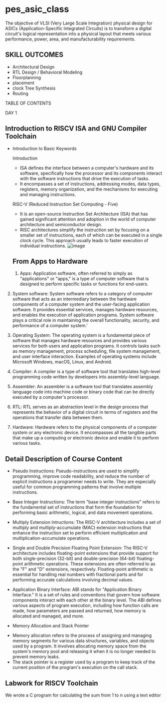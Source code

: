 # pes_asic_class
The objective of VLSI (Very Large Scale Integration) physical design for ASICs (Application-Specific Integrated Circuits) is to transform a digital circuit's logical representation into a physical layout that meets various performance, power, area, and manufacturability requirements.

## SKILL OUTCOMES

-  Architectural Design
-  RTL Design / Behavioral Modeling
-  Floorplanning
-  placement
-  clock Tree Synthesis
-  Routing


TABLE OF CONTENTS

 DAY 1

## Introduction to RISCV ISA and GNU Compiler Toolchain
- Introduction to Basic Keywords

  Introduction

  - ISA defines the interface between a computer's hardware and its software, specifically how the processor and its components interact with the software instructions that drive the execution of tasks.
  - It encompasses a set of instructions, addressing modes, data types, registers, memory organization, and the mechanisms for executing and managing instructions.

  RISC-V (Reduced Instruction Set Computing - Five)

  - It is an open-source Instruction Set Architecture (ISA) that has gained significant attention and adoption in the world of computer architecture and semiconductor design.
  - RISC architectures simplify the instruction set by focusing on a smaller set of instructions, each of which can be executed in a single clock cycle. This approach usually leads to faster execution of individual instructions.
![image](https://github.com/benedict04/pes_asic_class/assets/109859485/9b741651-11c9-474f-ab28-dcb517cdb588)



   ## From Apps to Hardware

  1. Apps: Application software, often referred to simply as "applications" or "apps," is a type of computer software that is designed to perform specific tasks or functions for end-users.

 2. System software: System software refers to a category of computer software that acts as an intermediary between the hardware components of a computer system and the user-facing application software. It provides essential services, manages hardware resources, and enables the execution of application programs. System software plays a critical role in maintaining the overall functionality, security, and performance of a computer system.'

3. Operating System: The operating system is a fundamental piece of software that manages hardware resources and provides various services for both users and application programs. It controls tasks such as memory management, process scheduling, file system management, and user interface interaction. Examples of operating systems include Microsoft Windows, macOS, Linux, and Android.

4. Compiler: A compiler is a type of software tool that translates high-level programming code written by developers into assembly-level language.

5. Assembler: An assembler is a software tool that translates assembly language code into machine code or binary code that can be directly executed by a computer's processor.

6. RTL: RTL serves as an abstraction level in the design process that represents the behavior of a digital circuit in terms of registers and the operations that transfer data between them.

7. Hardware: Hardware refers to the physical components of a computer system or any electronic device. It encompasses all the tangible parts that make up a computing or electronic device and enable it to perform various tasks.

## Detail Description of Course Content

+ Pseudo Instructions: Pseudo-instructions are used to simplify programming, improve code readability, and reduce the number of explicit instructions a programmer needs to write. They are especially useful for common programming patterns that involve multiple instructions.

+ Base Integer Instructions: The term "base integer instructions" refers to the fundamental set of instructions that form the foundation for performing basic arithmetic, logical, and data movement operations. 

+ Multiply Extension Intructions: The RISC-V architecture includes a set of multiply and multiply-accumulate (MAC) extension instructions that enhance the instruction set to perform efficient multiplication and multiplication-accumulate operations. 

+ Single and Double Precision Floating Point Extension: The RISC-V architecture includes floating-point extensions that provide support for both single-precision (32-bit) and double-precision (64-bit) floating-point arithmetic operations. These extensions are often referred to as the "F" and "D" extensions, respectively. Floating-point arithmetic is essential for handling real numbers with fractional parts and for performing accurate calculations involving decimal values.

+ Application Binary Interface: ABI stands for "Application Binary Interface." It is a set of rules and conventions that govern how software components interact with each other at the binary level. The ABI defines various aspects of program execution, including how function calls are made, how parameters are passed and returned, how memory is allocated and managed, and more.

+ Memory Allocation and Stack Pointer
- Memory allocation refers to the process of assigning and managing memory segments for various data structures, variables, and objects used by a program. It involves allocating memory space from the system's memory pool and releasing it when it is no longer needed to prevent memory leaks.
- The stack pointer is a register used by a program to keep track of the current position of the program's execution on the call stack.


## Labwork for RISCV Toolchain
We wrote a C program for calculating the sum from 1 to n using a text editor
  



